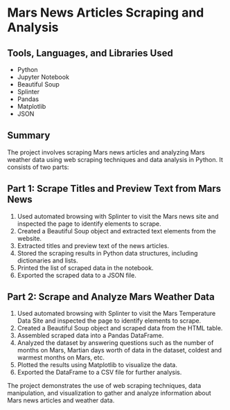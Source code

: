 # Mars News Articles Scraping and Analysis

## Tools, Languages, and Libraries Used
- Python
- Jupyter Notebook
- Beautiful Soup
- Splinter
- Pandas
- Matplotlib
- JSON

## Summary
The project involves scraping Mars news articles and analyzing Mars weather data using web scraping techniques and data analysis in Python. It consists of two parts:

## Part 1: Scrape Titles and Preview Text from Mars News
1. Used automated browsing with Splinter to visit the Mars news site and inspected the page to identify elements to scrape.
2. Created a Beautiful Soup object and extracted text elements from the website.
3. Extracted titles and preview text of the news articles.
4. Stored the scraping results in Python data structures, including dictionaries and lists.
5. Printed the list of scraped data in the notebook.
6. Exported the scraped data to a JSON file.

## Part 2: Scrape and Analyze Mars Weather Data
1. Used automated browsing with Splinter to visit the Mars Temperature Data Site and inspected the page to identify elements to scrape.
2. Created a Beautiful Soup object and scraped data from the HTML table.
3. Assembled scraped data into a Pandas DataFrame.
4. Analyzed the dataset by answering questions such as the number of months on Mars, Martian days worth of data in the dataset, coldest and warmest months on Mars, etc.
5. Plotted the results using Matplotlib to visualize the data.
6. Exported the DataFrame to a CSV file for further analysis.

The project demonstrates the use of web scraping techniques, data manipulation, and visualization to gather and analyze information about Mars news articles and weather data.
